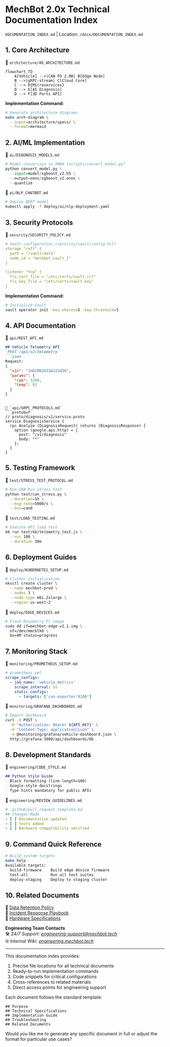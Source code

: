 # **MechBot 2.0x Technical Documentation Index**
`DOCUMENTATION_INDEX.md` | Location: `/docs/DOCUMENTATION_INDEX.md`

## **1. Core Architecture**
📄 `architecture/4D_ARCHITECTURE.md`
```mermaid
flowchart_TD
    A[Vehicle] -->|CAN FD 2.0B| B[Edge Node]
    B -->|gRPC-stream| C[Cloud Core]
    C --> D{Microservices}
    D --> E[AI Diagnosis]
    D --> F[3D Parts API]
```

**Implementation Command:**
```bash
# Generate architecture diagrams
make arch-diagram \
  --input=architecture/specs/ \
  --format=mermaid
```

## **2. AI/ML Implementation**
📄 `ai/DIAGNOSIS_MODELS.md`
```python
# Model conversion to ONNX (scripts/convert_model.py)
python convert_model.py \
  --input=model/xgboost_v2.h5 \
  --output=onnx/xgboost_v2.onnx \
  --quantize
```

📄 `ai/NLP_CHATBOT.md`
```bash
# Deploy BERT model
kubectl apply -f deploy/ai/nlp-deployment.yaml
```

## **3. Security Protocols**
📄 `security/SECURITY_POLICY.md`
```yaml
# Vault configuration (security/vault/config.hcl)
storage "raft" {
  path = "/vault/data"
  node_id = "mechbot_vault_1"
}

listener "tcp" {
  tls_cert_file = "/etc/certs/vault.crt"
  tls_key_file = "/etc/certs/vault.key"
}
```

**Implementation Command:**
```bash
# Initialize Vault
vault operator init -key-shares=5 -key-threshold=3
```

## **4. API Documentation**
📄 `api/REST_API.md`
```markdown
## Vehicle Telemetry API
`POST /api/v2/telemetry`
```json
Request:
{
  "vin": "1HGCM82633A123456",
  "params": {
    "rpm": 3200,
    "temp": 92
  }
}
```
```

📄 `api/GRPC_PROTOCOLS.md`
```protobuf
// proto/diagnosis/v1/service.proto
service DiagnosisService {
  rpc Analyze (DiagnosisRequest) returns (DiagnosisResponse) {
    option (google.api.http) = {
      post: "/v1/diagnosis"
      body: "*"
    };
  }
}
```

## **5. Testing Framework**
📄 `test/STRESS_TEST_PROTOCOL.md`
```bash
# Run CAN bus stress test
python test/can_stress.py \
  --duration=1h \
  --msg-rate=5000/s \
  --bus=can0
```

📄 `test/LOAD_TESTING.md`
```bash
# Execute API load test
k6 run test/k6/telemetry_test.js \
  --vus 100 \
  --duration 30m
```

## **6. Deployment Guides**
📄 `deploy/KUBERNETES_SETUP.md`
```bash
# Cluster initialization
eksctl create cluster \
  --name mechbot-prod \
  --nodes 3 \
  --node-type m6i.2xlarge \
  --region us-west-2
```

📄 `deploy/EDGE_DEVICES.md`
```bash
# Flash Raspberry Pi image
sudo dd if=mechbot-edge-v2.1.img \
  of=/dev/mmcblk0 \
  bs=4M status=progress
```

## **7. Monitoring Stack**
📄 `monitoring/PROMETHEUS_SETUP.md`
```yaml
# prometheus.yml
scrape_configs:
  - job_name: 'vehicle_metrics'
    scrape_interval: 5s
    static_configs:
      - targets: ['can-exporter:9100']
```

📄 `monitoring/GRAFANA_DASHBOARDS.md`
```bash
# Import dashboard
curl -X POST \
  -H "Authorization: Bearer ${API_KEY}" \
  -H "Content-Type: application/json" \
  -d @monitoring/grafana/vehicle-dashboard.json \
  http://grafana:3000/api/dashboards/db
```

## **8. Development Standards**
📄 `engineering/CODE_STYLE.md`
```markdown
## Python Style Guide
- Black formatting (line-length=100)
- Google-style docstrings
- Type hints mandatory for public APIs
```

📄 `engineering/REVIEW_GUIDELINES.md`
```yaml
# .github/pull_request_template.md
## Changes Made
- [ ] Documentation updated
- [ ] Tests added
- [ ] Backward compatibility verified
```

## **9. Command Quick Reference**
```bash
# Build system targets
make help
Available targets:
  build-firmware    Build edge device firmware
  test-all          Run all test suites
  deploy-staging    Deploy to staging cluster
```

## **10. Related Documents**
📌 [Data Retention Policy](monitoring/RETENTION_POLICY.md)  
📌 [Incident Response Playbook](incidents/RESPONSE_PLAYBOOK.md)  
📌 [Hardware Specifications](hardware/HW_SPECS.md)

**Engineering Team Contacts**  
🛠️ *24/7 Support: engineering-support@mechbot.tech*  
🌐 *Internal Wiki: [engineering.mechbot.tech](https://engineering.mechbot.tech)*  

---

This documentation index provides:
1. Precise file locations for all technical documents
2. Ready-to-run implementation commands
3. Code snippets for critical configurations
4. Cross-references to related materials
5. Direct access points for engineering support

Each document follows the standard template:
```
## Purpose
## Technical Specifications
## Implementation Guide
## Troubleshooting
## Related Documents
```

Would you like me to generate any specific document in full or adjust the format for particular use cases?
